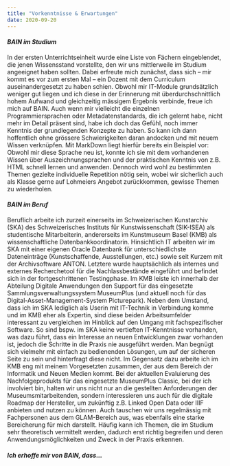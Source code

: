 ```yaml
---
title: "Vorkenntnisse & Erwartungen"
date: 2020-09-20
---
```

#### *BAIN im Studium*
In der ersten Unterrichtseinheit wurde eine Liste von Fächern eingeblendet, die jenen Wissensstand vorstellte, den wir uns mittlerweile im Studium angeeignet haben sollten. Dabei erfreute mich zunächst, dass sich – mir kommt es vor zum ersten Mal – ein Dozent mit dem Curriculum auseinandergesetzt zu haben schien. Obwohl mir IT-Module grundsätzlich weniger gut liegen und ich diese in der Erinnerung mit überdurchschnittlich hohem Aufwand und gleichzeitig mässigem Ergebnis verbinde, freue ich mich auf BAIN. Auch wenn mir vielleicht die einzelnen Programmiersprachen oder Metadatenstandards, die ich gelernt habe, nicht mehr im Detail präsent sind, habe ich doch das Gefühl, noch immer Kenntnis der grundlegenden Konzepte zu haben. So kann ich dann hoffentlich ohne grössere Schwierigkeiten daran andocken und mit neuem Wissen verknüpfen. Mit MarkDown liegt hierfür bereits ein Beispiel vor: Obwohl mir diese Sprache neu ist, konnte ich sie mit dem vorhandenen Wissen über Auszeichnungsprachen und der praktischen Kenntnis von z.B. HTML schnell lernen und anwenden. Dennoch wird wohl zu bestimmten Themen gezielte individuelle Repetition nötig sein, wobei wir sicherlich auch als Klasse gerne auf Lohmeiers Angebot zurückkommen, gewisse Themen zu wiederholen.


#### *BAIN im Beruf*
Beruflich arbeite ich zurzeit einerseits im Schweizerischen Kunstarchiv (SKA) des Schweizerisches Instituts für Kunstwissenschaft (SIK-ISEA) als studentische Mitarbeiterin, andererseits im Kunstmuseum Basel (KMB) als wissenschaftliche Datenbankkoordinatorin. Hinsichtlich IT arbeiten wir im SKA mit einer eigenen Oracle Datenbank für unterschiedlichste Dateneinträge (Kunstschaffende, Ausstellungen, etc.) sowie seit Kurzem mit der Archivsoftware ANTON. Letztere wurde hauptsächlich als internes und externes Recherchetool für die Nachlassbestände eingeführt und befindet sich in der fortgeschrittenen Testingphase. Im KMB leiste ich innerhalb der Abteilung Digitale Anwendungen den Support für das eingesetzte Sammlungsverwaltungssystem MuseumPlus (und aktuell noch für das Digital-Asset-Management-System Picturepark). Neben dem Umstand, dass ich im SKA lediglich als Userin mit IT-Technik in Verbindung komme und im KMB eher als Expertin, sind diese beiden Arbeitsumfelder interessant zu vergleichen im Hinblick auf den Umgang mit fachspezifischer Software. So sind bspw. im SKA keine vertieften IT-Kenntnisse vorhanden, was dazu führt, dass ein Interesse an neuen Entwicklungen zwar vorhanden ist, jedoch die Schritte in die Praxis nie ausgeführt werden. Man begnügt sich vielmehr mit einfach zu bedienenden Lösungen, um auf der sicheren Seite zu sein und hinterfragt diese nicht. Im Gegensatz dazu arbeite ich im KMB eng mit meinem Vorgesetzten zusammen, der aus dem Bereich der Informatik und Neuen Medien kommt. Bei der aktuellen Evaluierung des Nachfolgeprodukts für das eingesetzte MuseumPlus Classic, bei der ich involviert bin, halten wir uns nicht nur an die gestellten Anforderungen der Museumsmitarbeitenden, sondern interessieren uns auch für die digitale Roadmap der Hersteller, um zukünftig z.B. Linked Open Data oder IIIF anbieten und nutzen zu können. Auch tauschen wir uns regelmässig mit Fachpersonen aus dem GLAM-Bereich aus, was ebenfalls eine starke Bereicherung für mich darstellt. Häufig kann ich Themen, die im Studium sehr theoretisch vermittelt werden, dadurch erst richtig begreifen und deren Anwendungsmöglichkeiten und Zweck in der Praxis erkennen.


#### *Ich erhoffe mir von BAIN, dass...*



